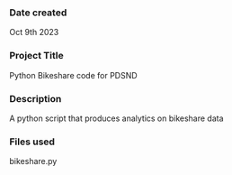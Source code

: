 ### Date created
Oct 9th 2023

### Project Title
Python Bikeshare code for PDSND

### Description
A python script that produces analytics on bikeshare data

### Files used
bikeshare.py

